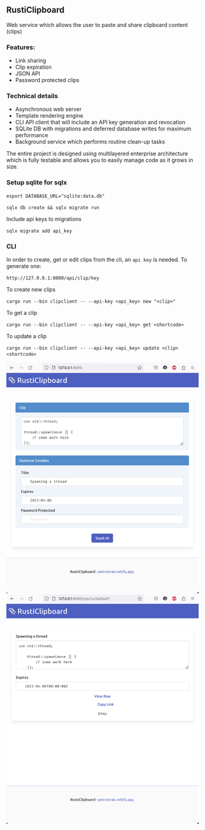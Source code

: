 ## RustiClipboard
Web service which allows the user to paste and share clipboard content (clips)

### Features:
* Link sharing
* Clip expiration
* JSON API
* Password protected clips

### Technical details
* Asynchronous web server
* Template rendering engine
* CLI API client that will include an API key generation and revocation
* SQLite DB with migrations and deferred database writes for maximum performance
* Background service which performs routine clean-up tasks

The entire project is designed using multilayered enterprise architecture which is fully testable and allows you to easily manage code as it grows in size. 

### Setup sqlite for sqlx
```
export DATABASE_URL="sqlite:data.db"
```
```
sqlx db create && sqlx migrate run
```
Include api keys to migrations
```
sqlx migrate add api_key
```
### CLI
In order to create, get or edit clips from the cli, an `api key` is needed. To generate one:
```
http://127.0.0.1:8000/api/clip/key
```
To create new clips
```
cargo run --bin clipclient -- --api-key <api_key> new "<clip>"
```
To get a clip
```
cargo run --bin clipclient -- --api-key <api_key> get <shortcode>
```
To update a clip
```
cargo run --bin clipclient -- --api-key <api_key> update <clip> <shortcode>
```
![alt text](https://github.com/petrostrak/rustic-clipboard/blob/main/rustic_1.png)
![alt text](https://github.com/petrostrak/rustic-clipboard/blob/main/rustic_2.png)